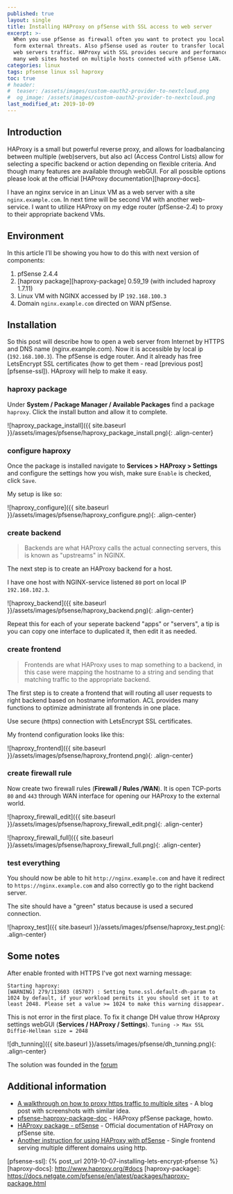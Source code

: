 ```yaml
---
published: true
layout: single
title: Installing HAProxy on pfSense with SSL access to web server
excerpt: >-
  When you use pfSense as firewall often you want to protect you local resources
  form external threats. Also pfSense used as router to transfer local and external
  web servers traffic. HAProxy with SSL provides secure and performance access to
  many web sites hosted on multiple hosts connected with pfSense LAN.
categories: linux
tags: pfsense linux ssl haproxy
toc: true
# header:
#  teaser: /assets/images/custom-oauth2-provider-to-nextcloud.png
#  og_image: /assets/images/custom-oauth2-provider-to-nextcloud.png
last_modified_at: 2019-10-09
---
```



## Introduction

HAProxy is a small but powerful reverse proxy, and allows for loadbalancing
between multiple (web)servers, but also acl (Access Control Lists) allow for
selecting a specific backend or action depending on flexible criteria. And
though many features are available through webGUI. For all possible options
please look at the official [HAProxy documentation][haproxy-docs].

I have an nginx service in an Linux VM as a web server with a site
`nginx.example.com`. In next time will be second VM with another web-service.
I want to utilize HAProxy on my edge router (pfSense-2.4) to proxy to their
appropriate backend VMs.

## Environment

In this article I’ll be showing you how to do this with next version of components:
1. pfSense 2.4.4
2. [haproxy package][haproxy-package] 0.59_19 (with included haproxy 1.7.11)
3. Linux VM with NGINX accessed by IP `192.168.100.3`
4. Domain `nginx.example.com` directed on WAN pfSense.

## Installation

So this post will describe how to open a web server from Internet by HTTPS and DNS name (nginx.example.com).
Now it is accessible by local ip (`192.168.100.3`). The pfSense is edge router.
And it already has free LetsEncrypt SSL certificates (how to get them - read
[previous post][pfsense-ssl]). HAproxy will help to make it easy.

### haproxy package

Under **System / Package Manager / Available Packages** find a package `haproxy`.
Click the install button and allow it to complete.

![haproxy_package_install]({{ site.baseurl }}/assets/images/pfsense/haproxy_package_install.png){: .align-center}

### configure haproxy

Once the package is installed navigate to **Services > HAProxy > Settings**
 and configure the settings how you wish, make sure `Enable` is checked, click `Save`.

My setup is like so:

![haproxy_configure]({{ site.baseurl }}/assets/images/pfsense/haproxy_configure.png){: .align-center}

### create backend

> Backends are what HAProxy calls the actual connecting servers, this is known as
"upstreams" in NGINX.

The next step is to create an HAProxy backend for a host.

I have one host with NGINX-service listened `80` port on local IP `192.168.102.3`.

![haproxy_backend]({{ site.baseurl }}/assets/images/pfsense/haproxy_backend.png){: .align-center}

Repeat this for each of your seperate backend "apps" or "servers",
a tip is you can copy one interface to duplicated it, then edit it as needed.

### create frontend

> Frontends are what HAProxy uses to map something to a backend, in this case were
mapping the hostname to a string and sending that matching traffic to the
appropriate backend.

The first step is to create a frontend that will routing all user requests to
right backend based on hostname information. ACL provides many functions to
optimize administrate all frontends in one place.

Use secure (https) connection with LetsEncrypt SSL certificates.

My frontend configuration looks like this:

![haproxy_frontend]({{ site.baseurl }}/assets/images/pfsense/haproxy_frontend.png){: .align-center}

### create firewall rule

Now create two firewall rules (**Firewall / Rules /WAN**).
It is open TCP-ports `80` and `443` through WAN interface  for opening our HAProxy to the external world.

![haproxy_firewall_edit]({{ site.baseurl }}/assets/images/pfsense/haproxy_firewall_edit.png){: .align-center}

![haproxy_firewall_full]({{ site.baseurl }}/assets/images/pfsense/haproxy_firewall_full.png){: .align-center}

### test everything

You should now be able to hit `http://nginx.example.com` and have it redirect to
`https://nginx.example.com` and also correctly go to the right backend server.

The site should have a "green" status because is used a secured connection.

![haproxy_test]({{ site.baseurl }}/assets/images/pfsense/haproxy_test.png){: .align-center}

## Some notes

After enable fronted with HTTPS I've got next warning message:
```
Starting haproxy:
[WARNING] 279/113603 (85707) : Setting tune.ssl.default-dh-param to 1024 by default, if your workload permits it you should set it to at least 2048. Please set a value >= 1024 to make this warning disappear.
```

This is not error in the first place.
To fix it change DH value throw HAproxy settings webGUI (**Services / HAProxy / Settings**).
`Tuning -> Max SSL Diffie-Hellman size = 2048`

![dh_tunning]({{ site.baseurl }}/assets/images/pfsense/dh_tunning.png){: .align-center}

The solution was founded in the [forum](https://forum.netgate.com/topic/111505/how-do-i-fix-this-error-in-haproxy)

## Additional information

* [A walkthrough on how to proxy https traffic to multiple sites](https://blog.devita.co/pfsense-to-proxy-traffic-for-websites-using-pfsense/#step1installthehaproxypackage) -
    A blog post with screenshots with similar idea.
* [pfsense-haproxy-package-doc](https://github.com/PiBa-NL/pfsense-haproxy-package-doc/wiki#https-for-multiple-domains-using-sni-from-1-frontend) -
    HAProxy pfSense package, howto.
* [HAProxy package - pfSense](https://docs.netgate.com/pfsense/en/latest/packages/haproxy-package.html) -
    Official documentation of HAProxy on pfSense site.
* [Another instruction for using HAProxy with pfSense](https://github.com/PiBa-NL/pfsense-haproxy-package-doc/wiki/Single-frontend-serving-multiple-different-domains-using-http) -
    Single frontend serving multiple different domains using http.

[pfsense-ssl]: {% post_url 2019-10-07-installing-lets-encrypt-pfsense %}
[haproxy-docs]: http://www.haproxy.org/#docs
[haproxy-package]: https://docs.netgate.com/pfsense/en/latest/packages/haproxy-package.html
